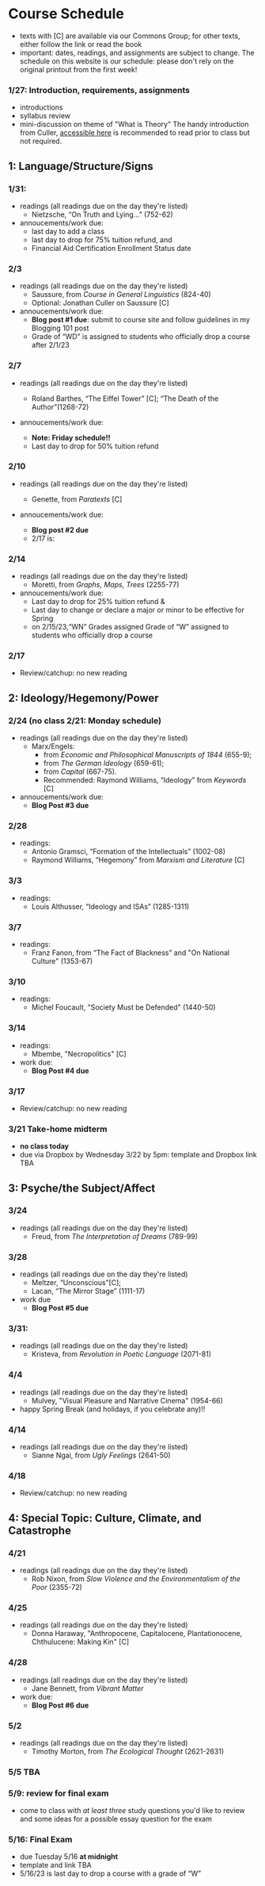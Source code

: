 

# **Course Schedule** 

* texts with [C] are available via our Commons Group; for other texts, either follow the link or read the book
* important: dates, readings, and assignments are subject to change. The schedule on this website is our schedule: please don't rely on the original printout from the first week!


###  1/27: Introduction, requirements, assignments
                                                                                                                                                                                                                                                                                                    
* introductions
* syllabus review 
* mini-discussion on theme of "What is Theory" The handy introduction from Culler, [accessible here](https://www.dropbox.com/s/cio0tdelf07i3my/culler-WHATISTHEORY%3F.pdf?dl=0) is recommended to read prior to class but not required.                                                                                                                                                                       

## 1: Language/Structure/Signs                                                                                                                                                                                                                                                                                                                 

### 1/31:                        
* readings (all readings due on the day they're listed)
	* Nietzsche, “On Truth and Lying…” (752-62)   
* annoucements/work due:
	* last day to add a class
	* last day to drop for 75% tuition refund, and 
	* Financial Aid Certification Enrollment Status date                                                                                 

### 2/3                        
* readings (all readings due on the day they're listed)
	* Saussure, from *Course in General Linguistics* (824-40) 
	* Optional: Jonathan Culler on Saussure [C]    
* annoucements/work due:
	* **Blog post #1 due**: submit to course site and follow guidelines in my Blogging 101 post
	* Grade of “WD” is assigned to students who officially drop a course after 2/1/23                                                                                                                           

### 2/7 

* readings (all readings due on the day they're listed)
	* Roland Barthes, “The Eiffel Tower” [C]; “The Death of the Author”(1268-72)                                  

* annoucements/work due:
	* **Note: Friday schedule!!** 
	* Last day to drop for 50% tuition refund                                                                                                                                                                                  

### 2/10 
* readings (all readings due on the day they're listed)
	* Genette, from *Paratexts* [C]                                                                                

* annoucements/work due:
	* **Blog post #2 due**  
	* 2/17 is:   

### 2/14
* readings (all readings due on the day they're listed)
	* Moretti, from *Graphs, Maps, Trees* (2255-77)
* annoucements/work due:
	* Last day to drop for 25% tuition refund &  
	* Last day to change or declare a major or minor to be effective for Spring        
	* on 2/15/23,“WN” Grades assigned Grade of “W” assigned to students who officially drop a course                                                                                                                                                                                                                        

### 2/17
* Review/catchup: no new reading    

## 2: Ideology/Hegemony/Power                                                                                                                                                                                                                                                                                                                  

### 2/24 (no class 2/21: Monday schedule)
* readings (all readings due on the day they're listed)
	* Marx/Engels: 
		* from *Economic and Philosophical Manuscripts of 1844* (655-9); 
		* from *The German Ideology* (659-61); 
		* from *Capital* (667-75). 
		* Recommended: Raymond Williams, “Ideology” from *Keywords* [C]    
* annoucements/work due:
	* **Blog Post #3 due**

### 2/28                                                                                                                                                                                                                                                                                                                                                                                                                                                                                                                                                                                                                 
* readings:
	* Antonio Gramsci, “Formation of the Intellectuals” (1002-08) 
	* Raymond Williams, “Hegemony” from *Marxism and Literature* [C]

	
### 3/3                       
* readings:
	* Louis Althusser, “Ideology and ISAs” (1285-1311)   
                                                                                                                                                                                                  
		
### 3/7
* readings:
	* Franz Fanon, from “The Fact of Blackness” and "On National Culture" (1353-67)
	
### 3/10                      
* readings:
	* Michel Foucault, "Society Must be Defended" (1440-50)

### 3/14                  
* readings:
	* Mbembe, "Necropolitics" [C]
* work due:
	* **Blog Post #4 due** 
	
### 3/17
* Review/catchup: no new reading    
                                                                                                                    

### 3/21 Take-home midterm 
* **no class today**
* due via Dropbox by Wednesday 3/22 by 5pm: template and Dropbox link TBA

## 3: Psyche/the Subject/Affect


### 3/24
* readings (all readings due on the day they're listed)
	* Freud, from *The Interpretation of Dreams* (789-99)

### 3/28
* readings (all readings due on the day they're listed)
	* Meltzer, “Unconscious”[C]; 
	* Lacan, “The Mirror Stage” (1111-17)                                     
* work due
	* **Blog Post #5 due**

### 3/31: 
* readings (all readings due on the day they're listed)
	* Kristeva, from *Revolution in Poetic Language* (2071-81)

### 4/4
* readings (all readings due on the day they're listed)
	* Mulvey, "Visual Pleasure and Narrative Cinema" (1954-66)
* happy Spring Break (and holidays, if you celebrate any)!!                                                                                                                                                                                                                                                                                                                                                                                                                                                                                                                                                

### 4/14
* readings (all readings due on the day they're listed)
	* Sianne Ngai, from *Ugly Feelings* (2641-50)

### 4/18
* Review/catchup: no new reading    

## 4: Special Topic: Culture, Climate, and Catastrophe

### 4/21
* readings (all readings due on the day they're listed)
	* Rob Nixon, from *Slow Violence and the Environmentalism of the Poor* (2355-72)

### 4/25
* readings (all readings due on the day they're listed)
	* Donna Haraway, "Anthropocene, Capitalocene, Plantationocene, Chthulucene: Making Kin" [C]


### 4/28
* readings (all readings due on the day they're listed)
	* Jane Bennett, from *Vibrant Matter* 
* work due:
	* **Blog Post #6 due**

### 5/2
* readings (all readings due on the day they're listed)
	* Timothy Morton, from *The Ecological Thought* (2621-2631)

### 5/5 TBA

### 5/9: review for final exam
* come to class with *at least three* study questions you'd like to review and some ideas for a possible essay question for the exam

### 5/16: Final Exam

* due Tuesday 5/16 **at midnight**
* template and link TBA
* 5/16/23 is last day to drop a course with a grade of “W”
